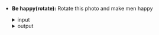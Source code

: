 - **Be happy(rotate):** Rotate this photo and make men happy
  <details>
    <summary>input</summary>
    <br>
    <img src="https://user-images.githubusercontent.com/83751182/142156512-b56a7cd4-195d-42ba-aaa1-51a7b3b301a6.jpg" width="350" title="3.jpg">

  </details>
  <details>
    <summary>output</summary>
    <br>
    <img src="https://user-images.githubusercontent.com/83751182/142156051-72f2219f-c9d2-41f2-a359-a797758bc718.jpg" width="350" title="output3.jpg">
  </details>